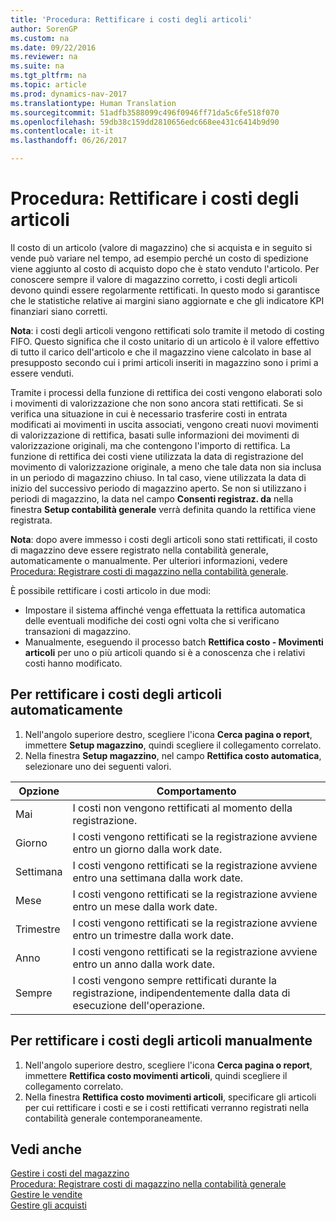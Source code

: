 ```yaml
---
title: 'Procedura: Rettificare i costi degli articoli'
author: SorenGP
ms.custom: na
ms.date: 09/22/2016
ms.reviewer: na
ms.suite: na
ms.tgt_pltfrm: na
ms.topic: article
ms.prod: dynamics-nav-2017
ms.translationtype: Human Translation
ms.sourcegitcommit: 51adfb3588099c496f0946ff71da5c6fe518f070
ms.openlocfilehash: 59db38c159dd2810656edc668ee431c6414b9d90
ms.contentlocale: it-it
ms.lasthandoff: 06/26/2017

---
```


# <a name="how-to-adjust-item-costs"></a>Procedura: Rettificare i costi degli articoli   
Il costo di un articolo (valore di magazzino) che si acquista e in seguito si vende può variare nel tempo, ad esempio perché un costo di spedizione viene aggiunto al costo di acquisto dopo che è stato venduto l'articolo. Per conoscere sempre il valore di magazzino corretto, i costi degli articoli devono quindi essere regolarmente rettificati.
In questo modo si garantisce che le statistiche relative ai margini siano aggiornate e che gli indicatore KPI finanziari siano corretti.

**Nota**: i costi degli articoli vengono rettificati solo tramite il metodo di costing FIFO. Questo significa che il costo unitario di un articolo è il valore effettivo di tutto il carico dell'articolo e che il magazzino viene calcolato in base al presupposto secondo cui i primi articoli inseriti in magazzino sono i primi a essere venduti.

Tramite i processi della funzione di rettifica dei costi vengono elaborati solo i movimenti di valorizzazione che non sono ancora stati rettificati. Se si verifica una situazione in cui è necessario trasferire costi in entrata modificati ai movimenti in uscita associati, vengono creati nuovi movimenti di valorizzazione di rettifica, basati sulle informazioni dei movimenti di valorizzazione originali, ma che contengono l'importo di rettifica. La funzione di rettifica dei costi viene utilizzata la data di registrazione del movimento di valorizzazione originale, a meno che tale data non sia inclusa in un periodo di magazzino chiuso. In tal caso, viene utilizzata la data di inizio del successivo periodo di magazzino aperto. Se non si utilizzano i periodi di magazzino, la data nel campo **Consenti registraz. da** nella finestra **Setup contabilità generale** verrà definita quando la rettifica viene registrata.

**Nota**: dopo avere immesso i costi degli articoli sono stati rettificati, il costo di magazzino deve essere registrato nella contabilità generale, automaticamente o manualmente. Per ulteriori informazioni, vedere [Procedura: Registrare costi di magazzino nella contabilità generale](inventory-how-post-inventory-cost-gl.md).

È possibile rettificare i costi articolo in due modi:
 - Impostare il sistema affinché venga effettuata la rettifica automatica delle eventuali modifiche dei costi ogni volta che si verificano transazioni di magazzino.
 - Manualmente, eseguendo il processo batch **Rettifica costo - Movimenti articoli** per uno o più articoli quando si è a conoscenza che i relativi costi hanno modificato.  

## <a name="to-adjust-item-costs-automatically"></a>Per rettificare i costi degli articoli automaticamente
1. Nell'angolo superiore destro, scegliere l'icona **Cerca pagina o report**, immettere **Setup magazzino**, quindi scegliere il collegamento correlato.
2. Nella finestra **Setup magazzino**, nel campo **Rettifica costo automatica**, selezionare uno dei seguenti valori.

|Opzione |Comportamento |
|-------|---------|
|Mai|I costi non vengono rettificati al momento della registrazione.|
|Giorno|I costi vengono rettificati se la registrazione avviene entro un giorno dalla work date.|
|Settimana|I costi vengono rettificati se la registrazione avviene entro una settimana dalla work date.|
|Mese|I costi vengono rettificati se la registrazione avviene entro un mese dalla work date.|
|Trimestre|I costi vengono rettificati se la registrazione avviene entro un trimestre dalla work date.|
|Anno|I costi vengono rettificati se la registrazione avviene entro un anno dalla work date.|
|Sempre|I costi vengono sempre rettificati durante la registrazione, indipendentemente dalla data di esecuzione dell'operazione.|

## <a name="to-adjust-item-costs-manually"></a>Per rettificare i costi degli articoli manualmente
1. Nell'angolo superiore destro, scegliere l'icona **Cerca pagina o report**, immettere **Rettifica costo movimenti articoli**, quindi scegliere il collegamento correlato.
2. Nella finestra **Rettifica costo movimenti articoli**, specificare gli articoli per cui rettificare i costi e se i costi rettificati verranno registrati nella contabilità generale contemporaneamente.

## <a name="see-also"></a>Vedi anche
[Gestire i costi del magazzino](inventory-manage-inventory.md)  
[Procedura: Registrare costi di magazzino nella contabilità generale](inventory-how-post-inventory-cost-gl.md)  
[Gestire le vendite](sales-manage-sales.md)  
[Gestire gli acquisti](purchasing-manage-purchasing.md)


